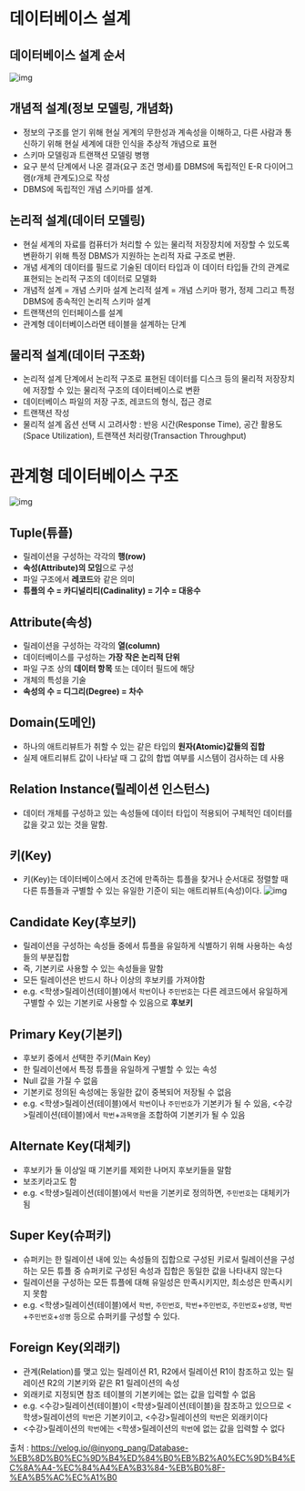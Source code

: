 # 데이터베이스 설계

## 데이터베이스 설계 순서

![img](https://media.vlpt.us/images/inyong_pang/post/111182ac-eed3-4407-b359-c7d02d7ec792/image.png)

## 개념적 설계(정보 모델링, 개념화)

- 정보의 구조를 얻기 위해 현실 게계의 무한성과 계속성을 이해하고, 다른 사람과 통신하기 위해 현실 세계에 대한 인식을 추상적 개념으로 표현
- 스키마 모델링과 트랜잭션 모델링 병행
- 요구 분석 단계에서 나온 결과(요구 조건 명세)를 DBMS에 독립적인 E-R 다이어그램(r개체 관계도)으로 작성
- DBMS에 독립적인 개념 스키마를 설계.

## 논리적 설계(데이터 모델링)

- 현실 세계의 자료를 컴퓨터가 처리할 수 있는 물리적 저장장치에 저장할 수 있도록 변환하기 위해 특정 DBMS가 지원하는 논리적 자료 구조로 변환.
- 개념 세계의 데이터를 필드로 기술된 데이터 타입과 이 데이터 타입들 간의 관계로 표현되는 논리적 구조의 데이터로 모델화
- 개념적 설계 = 개념 스키마 설계
  논리적 설계 = 개념 스키마 평가, 정제 그리고 특정 DBMS에 종속적인 논리적 스키마 설계
- 트랜잭션의 인터페이스를 설계
- 관계형 데이터베이스라면 테이블을 설계하는 단계

## 물리적 설계(데이터 구조화)

- 논리적 설계 단계에서 논리적 구조로 표현된 데이터를 디스크 등의 물리적 저장장치에 저장할 수 있는 물리적 구조의 데이터베이스로 변환
- 데이터베이스 파일의 저장 구조, 레코드의 형식, 접근 경로
- 트랜잭션 작성
- 물리적 설계 옵션 선택 시 고려사항
  : 반응 시간(Response Time), 공간 활용도(Space Utilization), 트랜잭션 처리량(Transaction Throughput)

# 관계형 데이터베이스 구조

![img](https://media.vlpt.us/images/inyong_pang/post/b115461c-8ed9-45a8-9df5-44b16688a05f/image.png)

## Tuple(튜플)

- 릴레이션을 구성하는 각각의 **행(row)**
- **속성(Attribute)의 모임**으로 구성
- 파일 구조에서 **레코드**와 같은 의미
- **튜플의 수 = 카디널리티(Cadinality) = 기수 = 대응수**

## Attribute(속성)

- 릴레이션을 구성하는 각각의 **열(column)**
- 데이터베이스를 구성하는 **가장 작은 논리적 단위**
- 파일 구조 상의 **데이터 항목** 또는 데이터 필드에 해당
- 개체의 특성을 기술
- **속성의 수 = 디그리(Degree) = 차수**

## Domain(도메인)

- 하나의 애트리뷰트가 취할 수 있는 같은 타입의 **원자(Atomic)값들의 집합**
- 실제 애트리뷰트 값이 나타날 때 그 값의 합법 여부를 시스템이 검사하는 데 사용

## Relation Instance(릴레이션 인스턴스)

- 데이터 개체를 구성하고 있는 속성들에 데이터 타입이 적용되어 구체적인 데이터를 값을 갖고 있는 것을 말함.

## 키(Key)

- 키(Key)는 데이터베이스에서 조건에 만족하는 튜플을 찾거나 순서대로 정렬할 때 다른 튜플들과 구별할 수 있는 유일한 기준이 되는 애트리뷰트(속성)이다.
  ![img](https://media.vlpt.us/images/inyong_pang/post/fccbe109-128f-400c-9a26-44376da7a3bc/image.png)

## Candidate Key(후보키)

- 릴레이션을 구성하는 속성들 중에서 튜플을 유일하게 식별하기 위해 사용하는 속성들의 부분집합
- 즉, 기본키로 사용할 수 있는 속성들을 말함
- 모든 릴레이션은 반드시 하나 이상의 후보키를 가져야함
- e.g. <학생>릴레이션(테이블)에서 `학번`이나 `주민번호`는 다른 레코드에서 유일하게 구별할 수 있는 기본키로 사용할 수 있음으로 **후보키**

## Primary Key(기본키)

- 후보키 중에서 선택한 주키(Main Key)
- 한 릴레이션에서 특정 튜플을 유일하게 구별할 수 있는 속성
- Null 값을 가질 수 없음
- 기본키로 정의된 속성에는 동일한 값이 중복되어 저장될 수 없음
- e.g. <학생>릴레이션(테이블)에서 `학번`이나 `주민번호`가 기본키가 될 수 있음,
  <수강>릴레이션(테이블)에서 `학번`+`과목명`을 조합하여 기본키가 될 수 있음

## Alternate Key(대체키)

- 후보키가 둘 이상일 때 기본키를 제외한 나머지 후보키들을 말함
- 보조키라고도 함
- e.g. <학생>릴레이션(테이블)에서 `학번`을 기본키로 정의하면, `주민번호`는 대체키가 됨

## Super Key(슈퍼키)

- 슈퍼키는 한 릴레이션 내에 있는 속성들의 집합으로 구성된 키로서 릴레이션을 구성하는 모든 튜플 중 슈퍼키로 구성된 속성과 집합은 동일한 값을 나타내지 않는다
- 릴레이션을 구성하는 모든 튜플에 대해 유일성은 만족시키지만, 최소성은 만족시키지 못함
- e.g. <학생>릴레이션(테이블)에서 `학번`, `주민번호`, `학번`+`주민번호`, `주민번호`+`성명`, `학번`+`주민번호`+`성명` 등으로 슈퍼키를 구성할 수 있다.

## Foreign Key(외래키)

- 관계(Relation)를 맺고 있는 릴레이션 R1, R2에서 릴레이션 R1이 참조하고 있는 릴레이션 R2의 기본키와 같은 R1 릴레이션의 속성
- 외래키로 지정되면 참조 테이블의 기본키에는 없는 값을 입력할 수 없음
- e.g. <수강>릴레이션(테이블)이 <학생>릴레이션(테이블)을 참조하고 있으므로 <학생>릴레이션의 `학번`은 기본키이고, <수강>릴레이션의 `학번`은 외래키이다
- <수강>릴레이션의 `학번`에는 <학생>릴레이션의 `학번`에 없는 값을 입력할 수 없다



출처 : https://velog.io/@inyong_pang/Database-%EB%8D%B0%EC%9D%B4%ED%84%B0%EB%B2%A0%EC%9D%B4%EC%8A%A4-%EC%84%A4%EA%B3%84-%EB%B0%8F-%EA%B5%AC%EC%A1%B0

